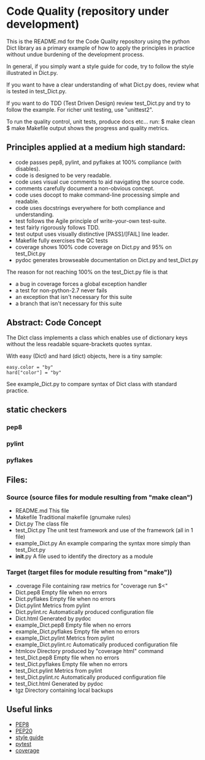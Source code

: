 # Code Quality (repository under development)

This is the README.md for the Code Quality repository
using the python Dict library as a primary example of
how to apply the principles in practice without undue
burdening of the development process.

In general, if you simply want a style guide for code,
try to follow the style illustrated in Dict.py.

If you want to have a clear understanding of what Dict.py does,
review what is tested in test_Dict.py.

If you want to do TDD (Test Driven Design)
review test_Dict.py and try to follow the example.
For richer unit testing, use "unittest2".

To run the quality control, unit tests, produce docs etc... run:
 $ make clean
 $ make
Makefile output shows the progress and quality metrics.

## Principles applied at a medium high standard:
* code passes pep8, pylint, and pyflakes at 100% compliance (with disables).
* code is designed to be very readable.
* code uses visual cue comments to aid navigating the source code.
* comments carefully document a non-obvious concept.
* code uses docopt to make command-line processing simple and readable.
* code uses docstrings everywhere for both compliance and understanding.
* test follows the Agile principle of write-your-own test-suite.
* test fairly rigorously follows TDD.
* test output uses visually distinctive [PASS]/[FAIL] line leader.
* Makefile fully exercises the QC tests
* coverage shows 100% code coverage on Dict.py and 95% on test_Dict.py
* pydoc generates browseable documentation on Dict.py and test_Dict.py

The reason for not reaching 100% on the test_Dict.py file is that
* a bug in coverage forces a global exception handler
* a test for non-python-2.7 never fails
* an exception that isn't necessary for this suite
* a branch that isn't necessary for this suite

## Abstract: Code Concept

The Dict class implements a class which enables use of dictionary keys
without the less readable square-brackets quotes syntax.

With easy (Dict) and hard (dict) objects, here is a tiny sample:

    easy.color = "by"
    hard["color"] = "by"

See example_Dict.py to compare syntax of Dict class with standard practice.

## static checkers

### pep8

### pylint

### pyflakes

## Files:
### Source (source files for module resulting from "make clean")
* README.md This file
* Makefile Traditional makefile (gnumake rules)
* Dict.py The class file
* test_Dict.py The unit test framework and use of the framework (all in 1 file)
* example_Dict.py An example comparing the syntax more simply than test_Dict.py
* __init__.py A file used to identify the directory as a module

### Target (target files for module resulting from "make"))
* .coverage                 File containing raw metrics for "coverage run $<"
* Dict.pep8                 Empty file when no errors
* Dict.pyflakes             Empty file when no errors
* Dict.pylint               Metrics from pylint
* Dict.pylint.rc            Automatically produced configuration file
* Dict.html                 Generated by pydoc
* example_Dict.pep8         Empty file when no errors
* example_Dict.pyflakes     Empty file when no errors
* example_Dict.pylint       Metrics from pylint
* example_Dict.pylint.rc    Automatically produced configuration file
* htmlcov                   Directory produced by "coverage html" command
* test_Dict.pep8            Empty file when no errors
* test_Dict.pyflakes        Empty file when no errors
* test_Dict.pylint          Metrics from pylint
* test_Dict.pylint.rc       Automatically produced configuration file
* test_Dict.html            Generated by pydoc
* tgz                       Directory containing local backups

## Useful links
* [PEP8](https://www.python.org/dev/peps/pep-0008/)
* [PEP20](https://www.python.org/dev/peps/pep-0020/)
* [style guide](https://google.github.io/styleguide/pyguide.html)
* [pytest](http://pytest.org/latest)
* [coverage](https://coverage.readthedocs.io/en/coverage-4.0.3/)
